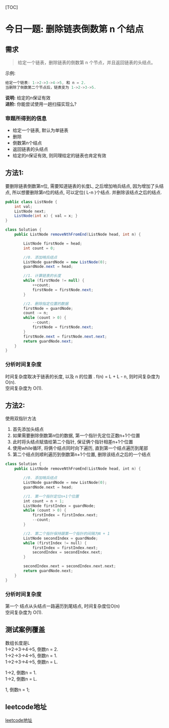 [TOC]

# 今日一题: 删除链表倒数第 n 个结点
## 需求
> 给定一个链表，删除链表的倒数第 n 个节点，并且返回链表的头结点。

示例:   
```swift
给定一个链表: 1->2->3->4->5, 和 n = 2.
当删除了倒数第二个节点后，链表变为 1->2->3->5.
```
**说明:** 给定的n保证有效  
**进阶:** 你能尝试使用一趟扫描实现么?  

### 审题所得到的信息
* 给定一个链表, 默认为单链表
* 删除
* 倒数第n个结点
* 返回链表的头结点
* 给定的n保证有效, 则同理给定的链表也肯定有效

## 方法1:
要删除链表倒数第n位, 需要知道链表的长度L, 之后增加哨兵结点,  因为增加了头结点, 所以想要删除第n位的结点, 可以定位( L-n )个结点. 并删除该结点之后的结点.   

```Java
public class ListNode {
    int val;
    ListNode next;
    ListNode(int x) { val = x; }
}

class Solution {
    public ListNode removeNthFromEnd(ListNode head, int n) {

        ListNode firstNode = head;
        int count = 0;

        //0. 添加哨兵结点
        ListNode guardNode = new ListNode(0);
        guardNode.next = head;

        //1. 计算链表的长度
        while (firstNode != null) {
            ++count; 
            firstNode = firstNode.next;
        }

        //2. 删除指定位置的数据
        firstNode = guardNode;
        count -= n;
        while (count > 0) {
            --count;
            firstNode = firstNode.next; 
        }
        firstNode.next = firstNode.next.next;
        return guardNode.next;
    }
}
```

### 分析时间复杂度
时间复杂度取决于链表的长度, 以及 n 的位置 . f(n) = L + L - n, 则时间复杂度为 O(n).  
空间复杂度为 O(1).  

## 方法2:
使用双指针方法  
1. 首先添加头结点
2. 如果需要删除倒数第n位的数据, 第一个指针先定位正数n+1个位置
3. 此时将头结点赋值给第二个指针, 保证俩个指针相差n+1个位置
4. 使用while循环, 将俩个结点同时向下遍历, 直到第一个结点遍历到尾部
5. 第二个结点则顺利遍历到倒数第n+1个位置, 删除该结点之后的一个结点

```swift
class Solution {
    public ListNode removeNthFromEnd(ListNode head, int n) {

        //0. 添加哨兵结点
        ListNode guardNode = new ListNode(0);
        guardNode.next = head;

        //1. 第一个指针定位n+1个位置
        int count = n + 1;
        ListNode firstIndex = guardNode;
        while (count > 0) {
            firstIndex = firstIndex.next;
            --count;
        }

        //2. 第二个指针保持跟第一个指针的间隔为N + 1
        ListNode secondIndex = guardNode;
        while (firstIndex != null) {
            firstIndex = firstIndex.next;
            secondIndex = secondIndex.next;
        }

        secondIndex.next = secondIndex.next.next;
        return guardNode.next;
    }
}
```

### 分析时间复杂度
第一个 结点从头结点一路遍历到尾结点, 时间复杂度位O(n)  
空间复杂度为 O(1).  

## 测试案例覆盖
数组长度是L  
1->2->3->4->5, 倒数n = 2.  
1->2->3->4->5, 倒数n = 1.  
1->2->3->4->5, 倒数n = L.  

1->2, 倒数n = 1.  
1->2, 倒数n = L.  
 
1, 倒数n = 1;  

## leetcode地址
[leetcode地址](https://leetcode-cn.com/problems/remove-nth-node-from-end-of-list/submissions/)
